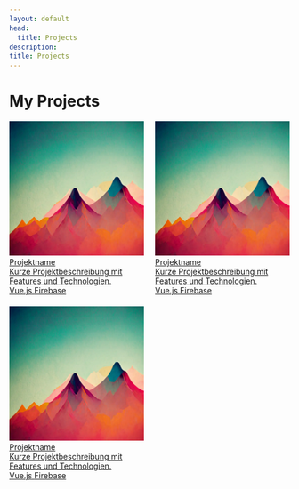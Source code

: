 ```yaml
---
layout: default
head:
  title: Projects
description: 
title: Projects
---
```


# My Projects

<div class="projects-container">
  <a href="/projects/project1" class="project-card">
    <img src="/alpine-0.webp" alt="Projektbild" class="project-card__image" />
    <div class="project-card__content">
      <div class="project-card__title">Projektname</div>
      <div class="project-card__desc">Kurze Projektbeschreibung mit Features und Technologien.</div>
      <div class="project-card__tags">
        <span class="project-card__tag">Vue.js</span>
        <span class="project-card__tag">Firebase</span>
      </div>
    </div>
  </a>

  <a href="/projects/project1" class="project-card">
    <img src="/alpine-0.webp" alt="Projektbild" class="project-card__image" />
    <div class="project-card__content">
      <div class="project-card__title">Projektname</div>
      <div class="project-card__desc">Kurze Projektbeschreibung mit Features und Technologien.</div>
      <div class="project-card__tags">
        <span class="project-card__tag">Vue.js</span>
        <span class="project-card__tag">Firebase</span>
      </div>
    </div>
  </a>

  <a href="/projects/project1" class="project-card">
    <img src="/alpine-0.webp" alt="Projektbild" class="project-card__image" />
    <div class="project-card__content">
      <div class="project-card__title">Projektname</div>
      <div class="project-card__desc">Kurze Projektbeschreibung mit Features und Technologien.</div>
      <div class="project-card__tags">
        <span class="project-card__tag">Vue.js</span>
        <span class="project-card__tag">Firebase</span>
      </div>
    </div>
  </a>
</div>

<style>
.projects-container {
  display: grid;
  grid-template-columns: repeat(2, 1fr);
  gap: 20px;
  background-color: transparent;
}

@media (max-width: 768px) {
  .projects-container {
    grid-template-columns: 1fr;
  }
}
</style>
